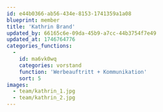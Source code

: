 ```yaml
---
id: e44b0366-ab56-434e-8153-1741359a1a08
blueprint: member
title: 'Kathrin Brand'
updated_by: 66165c6e-09da-45b9-a7cc-44b3754f7e49
updated_at: 1746764776
categories_functions:
  -
    id: ma6vk0wq
    categories: vorstand
    function: 'Werbeauftritt + Kommunikation'
    sort: 5
images:
  - team/kathrin_1.jpg
  - team/kathrin_2.jpg
---
```

